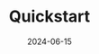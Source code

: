 ---
title: 'Quickstart'
date: 2024-06-15
description: "Installing and creating a Renoir project"
slug: "install"
toc: true
tags: ["docs", "book"]
weight: 200
showAuthor: false
layout: "list"
---